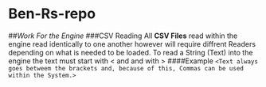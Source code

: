 # Ben-Rs-repo

##*Work For the Engine*
###CSV Reading
All **CSV Files** read within the engine read identically to one another however will require diffrent Readers depending on what is needed to be loaded.
To read a String (Text) into the engine the text must start with < and and with >
####Example
```<Text always goes betweem the brackets and, because of this, Commas can be used within the System.>```

